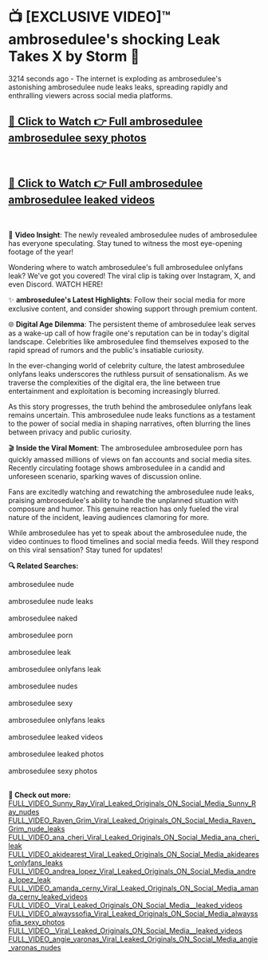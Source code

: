 # 📺 [EXCLUSIVE VIDEO]™ ambrosedulee's shocking Leak Takes X by Storm 🚀

3214 seconds ago - The internet is exploding as ambrosedulee's astonishing ambrosedulee nude leaks leaks, spreading rapidly and enthralling viewers across social media platforms.

<h2><a href="https://github-6l9.pages.dev/link1">🔗 Click to Watch 👉 Full ambrosedulee ambrosedulee sexy photos</a></h2><br>
<h2><a href="https://github-6l9.pages.dev/link2">🔗 Click to Watch 👉 Full ambrosedulee ambrosedulee leaked videos</a></h2><br>

🎥 **Video Insight**: The newly revealed ambrosedulee nudes of ambrosedulee has everyone speculating. Stay tuned to witness the most eye-opening footage of the year!

Wondering where to watch ambrosedulee's full ambrosedulee onlyfans leak? We've got you covered! The viral clip is taking over Instagram, X, and even Discord. WATCH HERE!

✨ **ambrosedulee's Latest Highlights**: Follow their social media for more exclusive content, and consider showing support through premium content.

🌐 **Digital Age Dilemma**: The persistent theme of ambrosedulee leak serves as a wake-up call of how fragile one's reputation can be in today's digital landscape. Celebrities like ambrosedulee find themselves exposed to the rapid spread of rumors and the public's insatiable curiosity.

In the ever-changing world of celebrity culture, the latest ambrosedulee onlyfans leaks underscores the ruthless pursuit of sensationalism. As we traverse the complexities of the digital era, the line between true entertainment and exploitation is becoming increasingly blurred.

As this story progresses, the truth behind the ambrosedulee onlyfans leak remains uncertain. This ambrosedulee nude leaks functions as a testament to the power of social media in shaping narratives, often blurring the lines between privacy and public curiosity.

🎬 **Inside the Viral Moment**: The ambrosedulee ambrosedulee porn has quickly amassed millions of views on fan accounts and social media sites. Recently circulating footage shows ambrosedulee in a candid and unforeseen scenario, sparking waves of discussion online.

Fans are excitedly watching and rewatching the ambrosedulee nude leaks, praising ambrosedulee's ability to handle the unplanned situation with composure and humor. This genuine reaction has only fueled the viral nature of the incident, leaving audiences clamoring for more.

While ambrosedulee has yet to speak about the ambrosedulee nude, the video continues to flood timelines and social media feeds. Will they respond on this viral sensation? Stay tuned for updates!

<strong>🔍 Related Searches:</strong>

ambrosedulee nude
<br><br>
ambrosedulee nude leaks
<br><br>
ambrosedulee naked
<br><br>
ambrosedulee porn
<br><br>
ambrosedulee leak
<br><br>
ambrosedulee onlyfans leak
<br><br>
ambrosedulee nudes
<br><br>
ambrosedulee sexy
<br><br>
ambrosedulee onlyfans leaks
<br><br>
ambrosedulee leaked videos
<br><br>
ambrosedulee leaked photos
<br><br>
ambrosedulee sexy photos
<br><br>



<strong>🔗 Check out more:</strong><br>
<a href="./FULL_VIDEO_Sunny_Ray_Viral_Leaked_Originals_ON_Social_Media_Sunny_Ray_nudes.md">FULL_VIDEO_Sunny_Ray_Viral_Leaked_Originals_ON_Social_Media_Sunny_Ray_nudes</a><br>
<a href="./FULL_VIDEO_Raven_Grim_Viral_Leaked_Originals_ON_Social_Media_Raven_Grim_nude_leaks.md">FULL_VIDEO_Raven_Grim_Viral_Leaked_Originals_ON_Social_Media_Raven_Grim_nude_leaks</a><br>
<a href="./FULL_VIDEO_ana_cheri_Viral_Leaked_Originals_ON_Social_Media_ana_cheri_leak.md">FULL_VIDEO_ana_cheri_Viral_Leaked_Originals_ON_Social_Media_ana_cheri_leak</a><br>
<a href="./FULL_VIDEO_akidearest_Viral_Leaked_Originals_ON_Social_Media_akidearest_onlyfans_leaks.md">FULL_VIDEO_akidearest_Viral_Leaked_Originals_ON_Social_Media_akidearest_onlyfans_leaks</a><br>
<a href="./FULL_VIDEO_andrea_lopez_Viral_Leaked_Originals_ON_Social_Media_andrea_lopez_leak.md">FULL_VIDEO_andrea_lopez_Viral_Leaked_Originals_ON_Social_Media_andrea_lopez_leak</a><br>
<a href="./FULL_VIDEO_amanda_cerny_Viral_Leaked_Originals_ON_Social_Media_amanda_cerny_leaked_videos.md">FULL_VIDEO_amanda_cerny_Viral_Leaked_Originals_ON_Social_Media_amanda_cerny_leaked_videos</a><br>
<a href="./FULL_VIDEO__Viral_Leaked_Originals_ON_Social_Media__leaked_videos.md">FULL_VIDEO__Viral_Leaked_Originals_ON_Social_Media__leaked_videos</a><br>
<a href="./FULL_VIDEO_alwayssofia_Viral_Leaked_Originals_ON_Social_Media_alwayssofia_sexy_photos.md">FULL_VIDEO_alwayssofia_Viral_Leaked_Originals_ON_Social_Media_alwayssofia_sexy_photos</a><br>
<a href="./FULL_VIDEO__Viral_Leaked_Originals_ON_Social_Media__leaked_videos.md">FULL_VIDEO__Viral_Leaked_Originals_ON_Social_Media__leaked_videos</a><br>
<a href="./FULL_VIDEO_angie_varonas_Viral_Leaked_Originals_ON_Social_Media_angie_varonas_nudes.md">FULL_VIDEO_angie_varonas_Viral_Leaked_Originals_ON_Social_Media_angie_varonas_nudes</a><br>
